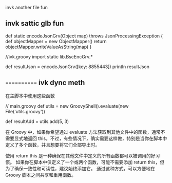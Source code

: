 invk another file fun




## invk sattic glb fun

def static encodeJsonGrv(Object map) throws JsonProcessingException {
def objectMapper = new ObjectMapper()
return objectMapper.writeValueAsString(map)
}


//ivk.groovy
import  static  lib.BscEncGrv.*

def resultJson = encodeJsonGrv([key: 8855443])
println resultJson



## ---------- ivk dync meth

在主脚本中使用这些函数


// main.groovy
def utils = new GroovyShell().evaluate(new File('utils.groovy'))

def resultAdd = utils.add(5, 3)





在 Groovy 中，如果你希望通过 evaluate 方法获取到其他文件中的函数，通常不需要显式地返回 this。不过，有些情况下，确实需要这样做，特别是当你在脚本中定义了多个函数，并且想要将它们全部导出时。

使用 return this 是一种确保在其他文件中定义的所有函数都可以被调用的好习惯。
如果你在脚本中仅定义了一个或两个函数，可能不需要添加 return this，但为了确保一致性和可读性，建议始终添加它。
通过这种方式，可以方便地在 Groovy 脚本之间共享和重用函数。